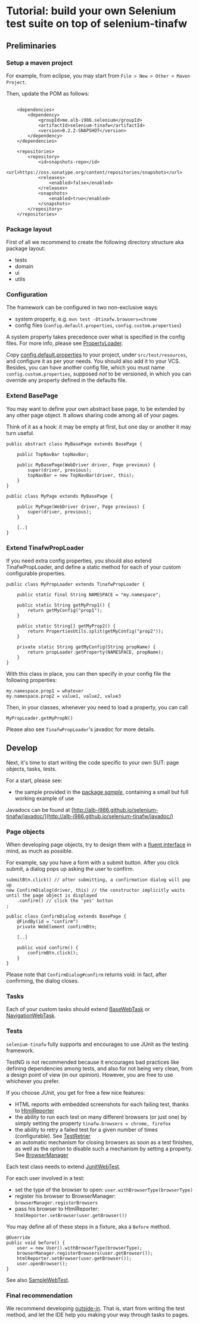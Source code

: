 # Tutorial: build your own Selenium test suite on top of selenium-tinafw


## Preliminaries


### Setup a maven project

For example, from eclipse, you may start from `File > New > Other > Maven Project`.

Then, update the POM  as follows:

```

	<dependencies>
		<dependency>
			<groupId>me.alb-i986.selenium</groupId>
			<artifactId>selenium-tinafw</artifactId>
			<version>0.2.2-SNAPSHOT</version>
		</dependency>
	</dependencies>
	
	<repositories>
		<repository>
			<id>snapshots-repo</id>
			<url>https://oss.sonatype.org/content/repositories/snapshots</url>
			<releases>
				<enabled>false</enabled>
			</releases>
			<snapshots>
				<enabled>true</enabled>
			</snapshots>
		</repository>
	</repositories>
```

### Package layout
First of all we recommend to create the following directory structure aka package layout:

- tests
- domain
- ui
- utils


### Configuration
The framework can be configured in two non-exclusive ways:
- system property, e.g. `mvn test -Dtinafw.browsers=chrome`
- config files (`config.default.properties`, `config.custom.properties`)

A system property takes precedence over what is specified in the config files.
For more info, please see [PropertyLoader](https://github.com/alb-i986/selenium-tinafw/blob/master/src/main/java/me/alb_i986/selenium/tinafw/utils/PropertyLoader.java).

Copy [config.default.properties](https://github.com/alb-i986/selenium-tinafw/blob/master/src/main/resources/config.default.properties) to your project, under `src/test/resources`, and configure it as per your needs. You should also add it to your VCS.
Besides, you can have another config file, which you must name `config.custom.properties`, supposed _not_ to be versioned,
in which you can override any property defined in the defaults file.



### Extend BasePage
You may want to define your own abstract base page, to be extended by any other
page object. It allows sharing code among all of your pages. 

Think of it as a hook: it may be empty at first, but one day or another
it may turn useful.

```
public abstract class MyBasePage extends BasePage {
	
	public TopNavBar topNavBar;
	
	public MyBasePage(WebDriver driver, Page previous) {
		super(driver, previous);
		topNavBar = new TopNavBar(driver, this);
	}
}

public class MyPage extends MyBasePage {
	
	public MyPage(WebDriver driver, Page previous) {
		super(driver, previous);
	}
	
	[..]
}
```

### Extend TinafwPropLoader
If you need extra config properties, you should also extend TinafwPropLoader,
and define a static method for each of your custom configurable properties.

```
public class MyPropLoader extends TinafwPropLoader {
	
	public static final String NAMESPACE = "my.namespace";

	public static String getMyProp1() {
		return getMyConfig("prop1");
	}
	
	public static String[] getMyProp2() {
		return PropertiesUtils.split(getMyConfig("prop2"));
	}

	private static String getMyConfig(String propName) {
		return propLoader.getProperty(NAMESPACE, propName);
	}
}
```

With this class in place, you can then specify in your config file
the following properties:

	my.namespace.prop1 = whatever
	my.namespace.prop2 = value1, value2, value3

Then, in your classes, whenever you need to load a property, you can call

	MyPropLoader.getMyPropN()

Please also see `TinafwPropLoader`'s javadoc for more details.



## Develop

Next, it's time to start writing the code specific to your own SUT: page objects, tasks, tests.

For a start, please see:
 - the sample provided in the [package _sample_](https://github.com/alb-i986/selenium-tinafw/tree/master/src/main/java/me/alb_i986/selenium/tinafw/sample/), containing a small but full working example of use

Javadocs can be found at [http://alb-i986.github.io/selenium-tinafw/javadoc/](http://alb-i986.github.io/selenium-tinafw/javadoc/)


### Page objects
When developing page objects, try to design them with a
[fluent interface](http://martinfowler.com/bliki/FluentInterface.html)
in mind, as much as possible.

For example, say you have a form with a submit button.
After you click submit, a dialog pops up asking the user to confirm.

```
submitBtn.click() // after submitting, a confirmation dialog will pop up
new ConfirmDialog(driver, this) // the constructor implicitly waits until the page object is displayed
	.confirm() // click the 'yes' button 
;
```

```
public class ConfirmDialog extends BasePage {
	@FindBy(id = "confirm")
	private WebElement confirmBtn;
	
	[..]
	
	public void confirm() {
		confirmBtn.click();
	}
}
```

Please note that `ConfirmDialog#confirm` returns void: in fact, after confirming, the dialog closes.


### Tasks

Each of your custom tasks should extend
[BaseWebTask](https://github.com/alb-i986/selenium-tinafw/blob/master/src/main/java/me/alb_i986/selenium/tinafw/tasks/BaseWebTask.java) or
[NavigationWebTask](https://github.com/alb-i986/selenium-tinafw/blob/master/src/main/java/me/alb_i986/selenium/tinafw/tasks/NavigationWebTask.java).



### Tests

`selenium-tinafw` fully supports and encourages to use JUnit as the testing framework.

TestNG is not recommended because it encourages bad practices like defining dependencies among tests,
and also for not being very clean, from a design point of view (in our opinion).
However, you are free to use whichever you prefer.

If you choose JUnit, you get for free a few nice features:
- HTML reports with embedded screenshots for each failing test, thanks to
  [HtmlReporter](https://github.com/alb-i986/selenium-tinafw/blob/master/src/main/java/me/alb_i986/selenium/tinafw/tests/rules/HtmlReporter.java)
- the ability to run each test on many different browsers (or just one)
  by simply setting the property `tinafw.browsers = chrome, firefox`
- the ability to retry a failed test for a given number of times (configurable).
  See [TestRetrier](https://github.com/alb-i986/selenium-tinafw/blob/master/src/main/java/me/alb_i986/selenium/tinafw/tests/rules/TestRetrier.java)
- an automatic mechanism for closing browsers as soon as a test finishes,
  as well as the option to disable such a mechanism by setting a property.
  See [BrowserManager](https://github.com/alb-i986/selenium-tinafw/blob/master/src/main/java/me/alb_i986/selenium/tinafw/tests/rules/BrowserManager.java)

Each test class needs to extend
[JunitWebTest](https://github.com/alb-i986/selenium-tinafw/blob/master/src/main/java/me/alb_i986/selenium/tinafw/tests/JunitWebTest.java).

For each user involved in a test:

- set the type of the browser to open: `user.withBrowserType(browserType)`
- register his browser to BrowserManager: `browserManager.registerBrowsers`
- pass his browser to HtmlReporter: `htmlReporter.setBrowser(user.getBrowser())`

You may define all of these steps in a fixture, aka a `Before` method.

	@Override
	public void before() {
		user = new User().withBrowserType(browserType);
		browserManager.registerBrowsers(user.getBrowser());
		htmlReporter.setBrowser(user.getBrowser());
		user.openBrowser();
	}

See also [SampleWebTest](https://github.com/alb-i986/selenium-tinafw/blob/master/src/main/java/me/alb_i986/selenium/tinafw/sample/tests/SampleWebTest.java).


### Final recommendation
We recommend developing
[outside-in](http://en.wikipedia.org/wiki/Outside%E2%80%93in_software_development).
That is, start from writing the test method, and let the IDE help you making
your way through tasks to pages.

